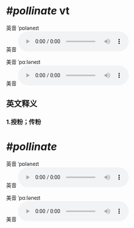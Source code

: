 # ***\#pollinate*** vt
英音 ˈpɒləneɪt  
英音
<audio src="./media/pollinate1_AAC.aac" controls="controls"></audio>

美音 ˈpɑːləneɪt  
美音
<audio src="./media/pollinate1_AAC.aac" controls="controls"></audio>



  

英文释义
---
### 1.**授粉；传粉**  


# ***\#pollinate*** 
英音 ˈpɒləneɪt  
英音
<audio src="./media/pollinate1_AAC.aac" controls="controls"></audio>

美音 ˈpɑːləneɪt  
美音
<audio src="./media/pollinate2_AAC.aac" controls="controls"></audio>



  

